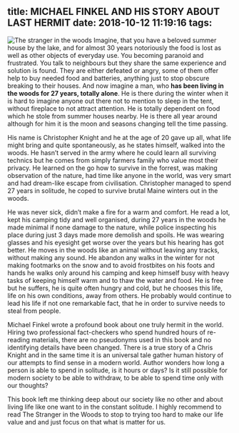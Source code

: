 title: MICHAEL FINKEL AND HIS STORY ABOUT LAST HERMIT
date: 2018-10-12 11:19:16
tags:
---
![The stranger in the woods](/images/strangerinthewood.jpg)
Imagine, that you have a beloved summer house by the lake, and for almost 30 years notoriously the food is lost as well as other objects of everyday use.<!-- more --> You becoming paranoid and frustrated. You talk to neighbours but they share the same experience and solution is found. They are either defeated or angry, some of them offer help to buy needed food and batteries, anything just to stop obscure breaking to their houses.
And now imagine a man, who <b>has been living in the woods for 27 years, totally alone</b>. He is there during the winter when it is hard to imagine anyone out there not to mention to sleep in the tent, without fireplace to not attract attention. He is totally dependent on food which he stole from summer houses nearby. He is there all year around although for him it is the moon and seasons changing tell the time passing.

His name is Christopher Knight and he at the age of 20 gave up all, what life might bring and quite spontaneously, as he states himself, walked into the woods. He hasn’t served in the army where he could learn all surviving technics but he comes from simply farmers family who value most their privacy. He learned on the go how to survive in the forrest, was making observation of the nature, had time like anyone in the world, was very smart and had dream-like escape from civilisation.
Christopher managed to spend 27 years in solitude, he coped to survive brutal Maine winters out in the woods.

He was never sick, didn’t make a fire for a warm and comfort. He read a lot, kept his camping tidy and well organised, during 27 years in the woods he made minimal if none damage to the nature, while police inspecting his place during just 3 days made more demolish and spoils. He was wearing glasses and his eyesight get worse over the years but his hearing has got better. He moves in the woods like an animal without leaving any tracks, without making any sound. He abandon any walks in the winter for not making footmarks on the snow and to avoid frostbites on his foots and hands he walks only around his camping and keep himself busy with heavy tasks of keeping himself warm and to thaw the water and food. He is free but he suffers, he is quite often hungry and cold, but he chooses this life, life on his own conditions, away from others. He probably would continue to lead his life if not one remarkable fact, that he in order to survive needs to steal from people.

Michael Finkel wrote a profound book about one truly hermit in the world. Hiring two professional fact-checkers who spend hundred hours of re-reading materials, there are no pseudonyms used in this book and no identifying details have been changed. There is a true story of a Chris Knight and in the same time it is an universal tale gather human history of our attempts to find sense in a modern world.
Author wonders how long a person is able to spend in solitude, is it hours or days? Is it still possible for modern society to be able to withdraw, to be able to spend time only with our thoughts?

This book left me thinking deep about our society like no other and about living life like one want to in the constant solitude. I highly recommend to read The Stranger in the Woods to stop to trying too hard to make our life value and and just focus on that what is matter for us.